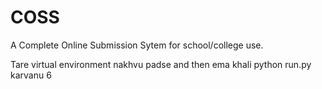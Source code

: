 # COSS
A Complete Online Submission Sytem for school/college use.


Tare virtual environment nakhvu padse 
and then ema khali python run.py karvanu 6
